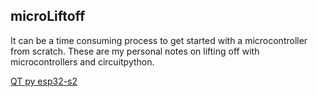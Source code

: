 ## microLiftoff
It can be a time consuming process to get started with a microcontroller from scratch. These are my personal notes on lifting off with microcontrollers and circuitpython. 

[QT py esp32-s2](https://github.com/mynah22/microLiftoff/tree/main/qtpy-esp32s2/README.md)